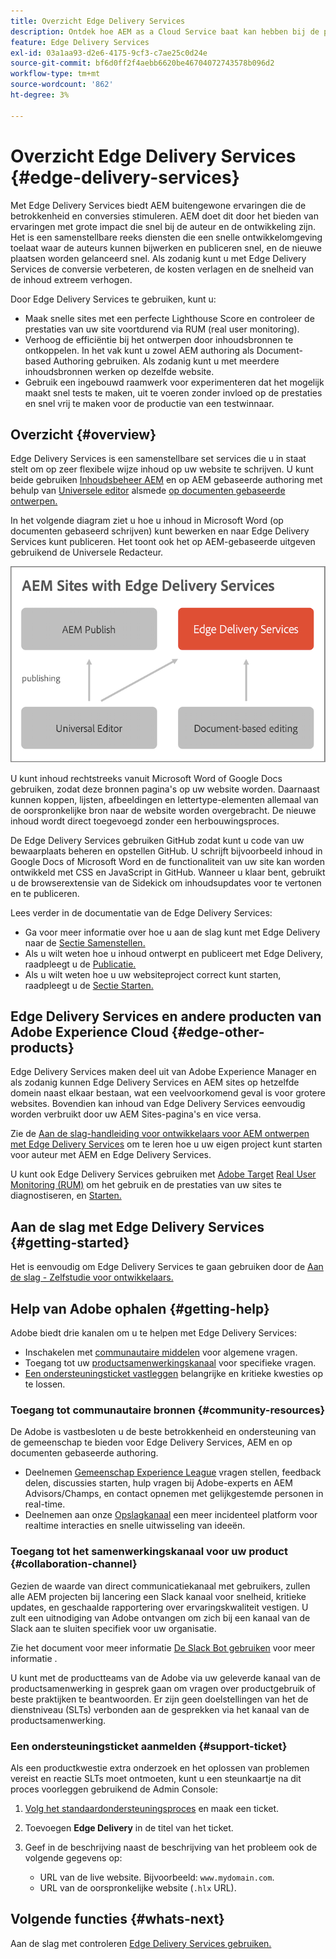 ```yaml
---
title: Overzicht Edge Delivery Services
description: Ontdek hoe AEM as a Cloud Service baat kan hebben bij de prestaties en perfecte Lighthouse-scores van Edge Delivery Services.
feature: Edge Delivery Services
exl-id: 03a1aa93-d2e6-4175-9cf3-c7ae25c0d24e
source-git-commit: bf6d0ff2f4aebb6620be46704072743578b096d2
workflow-type: tm+mt
source-wordcount: '862'
ht-degree: 3%

---
```



# Overzicht Edge Delivery Services {#edge-delivery-services}

Met Edge Delivery Services biedt AEM buitengewone ervaringen die de betrokkenheid en conversies stimuleren. AEM doet dit door het bieden van ervaringen met grote impact die snel bij de auteur en de ontwikkeling zijn. Het is een samenstellbare reeks diensten die een snelle ontwikkelomgeving toelaat waar de auteurs kunnen bijwerken en publiceren snel, en de nieuwe plaatsen worden gelanceerd snel. Als zodanig kunt u met Edge Delivery Services de conversie verbeteren, de kosten verlagen en de snelheid van de inhoud extreem verhogen.

Door Edge Delivery Services te gebruiken, kunt u:

* Maak snelle sites met een perfecte Lighthouse Score en controleer de prestaties van uw site voortdurend via RUM (real user monitoring).
* Verhoog de efficiëntie bij het ontwerpen door inhoudsbronnen te ontkoppelen. In het vak kunt u zowel AEM authoring als Document-based Authoring gebruiken. Als zodanig kunt u met meerdere inhoudsbronnen werken op dezelfde website.
* Gebruik een ingebouwd raamwerk voor experimenteren dat het mogelijk maakt snel tests te maken, uit te voeren zonder invloed op de prestaties en snel vrij te maken voor de productie van een testwinnaar.

## Overzicht {#overview}

Edge Delivery Services is een samenstellbare set services die u in staat stelt om op zeer flexibele wijze inhoud op uw website te schrijven. U kunt beide gebruiken [Inhoudsbeheer AEM](https://experienceleague.adobe.com/docs/experience-manager-cloud-service/content/sites/authoring/getting-started/concepts.html) en op AEM gebaseerde authoring met behulp van [Universele editor](/help/sites-cloud/authoring/universal-editor/authoring.md) alsmede [op documenten gebaseerde ontwerpen.](https://www.aem.live/docs/authoring)

In het volgende diagram ziet u hoe u inhoud in Microsoft Word (op documenten gebaseerd schrijven) kunt bewerken en naar Edge Delivery Services kunt publiceren. Het toont ook het op AEM-gebaseerde uitgeven gebruikend de Universele Redacteur.

![Edge Delivery Architecture](assets/AEM-with-EDS-publishing-simple2.png)

U kunt inhoud rechtstreeks vanuit Microsoft Word of Google Docs gebruiken, zodat deze bronnen pagina&#39;s op uw website worden. Daarnaast kunnen koppen, lijsten, afbeeldingen en lettertype-elementen allemaal van de oorspronkelijke bron naar de website worden overgebracht. De nieuwe inhoud wordt direct toegevoegd zonder een herbouwingsproces.

De Edge Delivery Services gebruiken GitHub zodat kunt u code van uw bewaarplaats beheren en opstellen GitHub. U schrijft bijvoorbeeld inhoud in Google Docs of Microsoft Word en de functionaliteit van uw site kan worden ontwikkeld met CSS en JavaScript in GitHub. Wanneer u klaar bent, gebruikt u de browserextensie van de Sidekick om inhoudsupdates voor te vertonen en te publiceren.

Lees verder in de documentatie van de Edge Delivery Services:

* Ga voor meer informatie over hoe u aan de slag kunt met Edge Delivery naar de [Sectie Samenstellen.](https://www.aem.live/docs/#build)
* Als u wilt weten hoe u inhoud ontwerpt en publiceert met Edge Delivery, raadpleegt u de [Publicatie.](https://www.aem.live/docs/authoring)
* Als u wilt weten hoe u uw websiteproject correct kunt starten, raadpleegt u de [Sectie Starten.](https://www.aem.live/docs/#launch)

## Edge Delivery Services en andere producten van Adobe Experience Cloud {#edge-other-products}

Edge Delivery Services maken deel uit van Adobe Experience Manager en als zodanig kunnen Edge Delivery Services en AEM sites op hetzelfde domein naast elkaar bestaan, wat een veelvoorkomend geval is voor grotere websites. Bovendien kan inhoud van Edge Delivery Services eenvoudig worden verbruikt door uw AEM Sites-pagina&#39;s en vice versa.

Zie de [Aan de slag-handleiding voor ontwikkelaars voor AEM ontwerpen met Edge Delivery Services](/help/edge/aem-authoring/edge-dev-getting-started.md) om te leren hoe u uw eigen project kunt starten voor auteur met AEM en Edge Delivery Services.

U kunt ook Edge Delivery Services gebruiken met [Adobe Target](https://www.aem.live/developer/target-integration) [Real User Monitoring (RUM)](https://www.aem.live/developer/rum) om het gebruik en de prestaties van uw sites te diagnostiseren, en [Starten.](https://experienceleague.adobe.com/en/docs/experience-platform/tags/home)

## Aan de slag met Edge Delivery Services {#getting-started}

Het is eenvoudig om Edge Delivery Services te gaan gebruiken door de [Aan de slag - Zelfstudie voor ontwikkelaars.](https://www.aem.live/developer/tutorial)

## Help van Adobe ophalen {#getting-help}

Adobe biedt drie kanalen om u te helpen met Edge Delivery Services:

* Inschakelen met [communautaire middelen](#community-resources) voor algemene vragen.
* Toegang tot uw [productsamenwerkingskanaal](#collaboration-channel) voor specifieke vragen.
* [Een ondersteuningsticket vastleggen](#support-ticket) belangrijke en kritieke kwesties op te lossen.

### Toegang tot communautaire bronnen {#community-resources}

De Adobe is vastbesloten u de beste betrokkenheid en ondersteuning van de gemeenschap te bieden voor Edge Delivery Services, AEM en op documenten gebaseerde authoring.

* Deelnemen [Gemeenschap Experience League](https://adobe.ly/3Q6kTKl) vragen stellen, feedback delen, discussies starten, hulp vragen bij Adobe-experts en AEM Advisors/Champs, en contact opnemen met gelijkgestemde personen in real-time.
* Deelnemen aan onze [Opslagkanaal](https://discord.gg/aem-live) een meer incidenteel platform voor realtime interacties en snelle uitwisseling van ideeën.

### Toegang tot het samenwerkingskanaal voor uw product {#collaboration-channel}

Gezien de waarde van direct communicatiekanaal met gebruikers, zullen alle AEM projecten bij lancering een Slack kanaal voor snelheid, kritieke updates, en geschaalde rapportering over ervaringskwaliteit vestigen. U zult een uitnodiging van Adobe ontvangen om zich bij een kanaal van de Slack aan te sluiten specifiek voor uw organisatie.

Zie het document voor meer informatie [De Slack Bot gebruiken](https://www.aem.live/docs/slack) voor meer informatie .

U kunt met de productteams van de Adobe via uw geleverde kanaal van de productsamenwerking in gesprek gaan om vragen over productgebruik of beste praktijken te beantwoorden. Er zijn geen doelstellingen van het de dienstniveau (SLTs) verbonden aan de gesprekken via het kanaal van de productsamenwerking.

### Een ondersteuningsticket aanmelden {#support-ticket}

Als een productkwestie extra onderzoek en het oplossen van problemen vereist en reactie SLTs moet ontmoeten, kunt u een steunkaartje na dit proces voorleggen gebruikend de Admin Console:

1. [Volg het standaardondersteuningsproces](https://experienceleague.adobe.com/?support-tab=home#support) en maak een ticket.
1. Toevoegen **Edge Delivery** in de titel van het ticket.
1. Geef in de beschrijving naast de beschrijving van het probleem ook de volgende gegevens op:

   * URL van de live website. Bijvoorbeeld: `www.mydomain.com`.
   * URL van de oorspronkelijke website (`.hlx` URL).

## Volgende functies {#whats-next}

Aan de slag met controleren [Edge Delivery Services gebruiken.](/help/edge/using.md)
